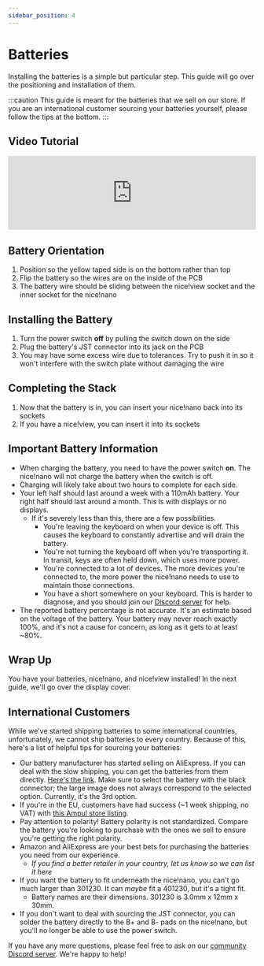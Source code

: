 ```yaml
---
sidebar_position: 4
---
```


# Batteries

Installing the batteries is a simple but particular step. This guide will go over the positioning and installation of them.

:::caution
This guide is meant for the batteries that we sell on our store. If you are an international customer sourcing your batteries yourself, please follow the tips at the bottom.
:::

## Video Tutorial

<iframe style={{maxWidth: "640px", aspectRatio: "16/9"}} width="100%" height="auto" src="https://www.youtube.com/embed/51evC7GNYP8" title="YouTube video player" frameborder="0" allow="accelerometer; autoplay; clipboard-write; encrypted-media; gyroscope; picture-in-picture; web-share" allowfullscreen></iframe>

## Battery Orientation

1. Position so the yellow taped side is on the bottom rather than top
2. Flip the battery so the wires are on the inside of the PCB
3. The battery wire should be sliding between the nice!view socket and the inner socket for the nice!nano

## Installing the Battery

1. Turn the power switch **off** by pulling the switch down on the side
2. Plug the battery's JST connector into its jack on the PCB
3. You may have some excess wire due to tolerances. Try to push it in so it won't interfere with the switch plate without damaging the wire

## Completing the Stack

1. Now that the battery is in, you can insert your nice!nano back into its sockets
2. If you have a nice!view, you can insert it into its sockets

## Important Battery Information

 - When charging the battery, you need to have the power switch **on**. The nice!nano will not charge the battery when the switch is off.
 - Charging will likely take about two hours to complete for each side.
 - Your left half should last around a week with a 110mAh battery. Your right half should last around a month. This is with displays or no displays.
   - If it's severely less than this, there are a few possibilities.
     - You're leaving the keyboard on when your device is off. This causes the keyboard to constantly advertise and will drain the battery.
     - You're not turning the keyboard off when you're transporting it. In transit, keys are often held down, which uses more power.
     - You're connected to a lot of devices. The more devices you're connected to, the more power the nice!nano needs to use to maintain those connections.
     - You have a short somewhere on your keyboard. This is harder to diagnose, and you should join our [Discord server](https://typeractive.xyz/discord) for help.
 - The reported battery percentage is not accurate. It's an estimate based on the voltage of the battery. Your battery may never reach exactly 100%, and it's not a cause for concern, as long as it gets to at least ~80%.

## Wrap Up

You have your batteries, nice!nano, and nice!view installed! In the next guide, we'll go over the display cover.

## International Customers

While we've started shipping batteries to some international countries, unfortunately, we cannot ship batteries to every country. Because of this, here's a list of helpful tips for sourcing your batteries:

 - Our battery manufacturer has started selling on AliExpress. If you can deal with the slow shipping, you can get the batteries from them directly. [Here's the link](https://www.aliexpress.us/item/3256805162053912.html). Make sure to select the battery with the black connector; the large image does not always correspond to the selected option. Currently, it's the 3rd option.
 - If you're in the EU, customers have had success (~1 week shipping, no VAT) with [this Ampul store listing](https://ampul.eu/en/battery/5763-li-pol-battery-110mah-37v-301230-ph2-3pin). 
 - Pay attention to polarity! Battery polarity is not standardized. Compare the battery you're looking to purchase with the ones we sell to ensure you're getting the right polarity.
 - Amazon and AliExpress are your best bets for purchasing the batteries you need from our experience. 
   - *If you find a better retailer in your country, let us know so we can list it here*
 - If you want the battery to fit underneath the nice!nano, you can't go much larger than 301230. It can *maybe* fit a 401230, but it's a tight fit.
   - Battery names are their dimensions. 301230 is 3.0mm x 12mm x 30mm.
 - If you don't want to deal with sourcing the JST connector, you can solder the battery directly to the B+ and B- pads on the nice!nano, but you'll no longer be able to use the power switch.

If you have any more questions, please feel free to ask on our [community Discord server](https://typeractive.xyz/discord). We're happy to help!
